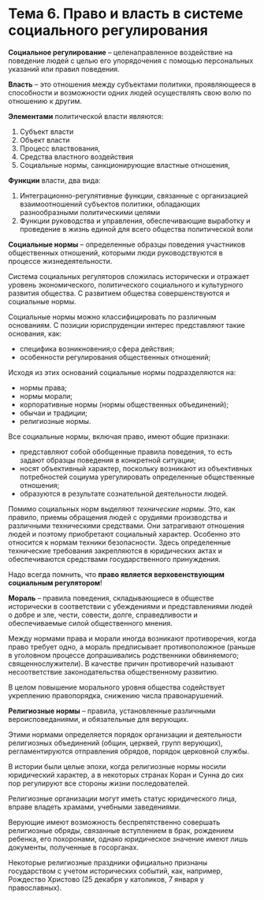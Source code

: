 # Тема 6. Право и власть в системе социального регулирования

**Социальное регулирование** – целенаправленное воздействие на поведение людей с целью его упорядочения с помощью персональных указаний или правил поведения.

**Власть** – это отношения между субъектами политики, проявляющееся в способности и возможности одних людей осуществлять свою волю по отношению к другим.

**Элементами** политической власти являются:

1. Субъект власти
2. Объект власти
3. Процесс властвования,
4. Средства властного воздействия
5. Социальные нормы, санкционирующие властные отношения,

**Функции** власти, два вида:

1. Интеграционно-регулятивные функции, связанные с организацией взаимоотношений субъектов политики, обладающих разнообразными политическими целями
2. Функции руководства и управления, обеспечивающие выработку и проведение в жизнь единой для всего общества политической воли

**Социальные нормы** – определенные образцы поведения участников общественных отношений, которыми люди руководствуются в процессе жизнедеятельности.

Система социальных регуляторов сложилась исторически и отражает уровень экономического, политического социального и культурного развития общества. С развитием общества совершенствуются и социальные нормы.

Социальные нормы можно классифицировать по различным основаниям. С позиции юриспруденции интерес представляют такие основания, как:

- специфика возникновения;o сфера действия;
- особенности регулирования общественных отношений;

Исходя из этих оснований социальные нормы подразделяются на:

- нормы права;
- нормы морали;
- корпоративные нормы (нормы общественных объединений);
- обычаи и традиции;
- религиозные нормы.

Все социальные нормы, включая право, имеют общие признаки:

- представляют собой обобщенные правила поведения, то есть задают образцы поведения в конкретной ситуации;
- носят объективный характер, поскольку возникают из объективных потребностей социума урегулировать определенные общественные отношения;
- образуются в результате сознательной деятельности людей.

Помимо социальных норм выделяют _технические нормы_. Это, как правило, приемы обращения людей с орудиями производства и различными техническими средствами. Они затрагивают отношения людей и поэтому приобретают социальный характер. Особенно это относится к нормам техники безопасности. Здесь определенные технические требования закрепляются в юридических актах и обеспечиваются средствами государственного принуждения.

Надо всегда помнить, что **право является верховенствующим социальным регулятором**!

**Мораль** – правила поведения, складывающиеся в обществе исторически в соответствии с убеждениями и представлениями людей о добре и зле, чести, совести, долге, справедливости и обеспечиваемые силой общественного мнения.

Между нормами права и морали иногда возникают противоречия, когда право требует одно, а мораль предписывает противоположное (раньше в уголовном процессе допрашивались родственники обвиняемого; священнослужители). В качестве причин противоречий называют несоответствие законодательства общественному развитию.

В целом повышение морального уровня общества содействует укреплению правопорядка, снижению числа правонарушений.

**Религиозные нормы** – правила, установленные различными вероисповеданиями, и обязательные для верующих.

Этими нормами определяется порядок организации и деятельности религиозных объединений (общин, церквей, групп верующих), регламентируются отправления обрядов, порядок церковной службы.

В истории были целые эпохи, когда религиозные нормы носили юридический характер, а в некоторых странах Коран и Сунна до сих пор регулируют все стороны жизни последователей.

Религиозные организации могут иметь статус юридического лица, вправе владеть храмами, учебными заведениями.

Верующие имеют возможность беспрепятственно совершать религиозные обряды, связанные вступлением в брак, рождением ребенка, его похоронами, однако юридическое значение имеют лишь документы, полученные в госорганах.

Некоторые религиозные праздники официально признаны государством с учетом исторических событий, как, например, Рождество Христово (25 декабря у католиков, 7 января у православных).
